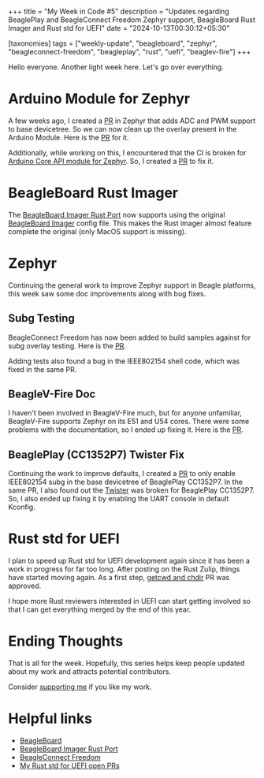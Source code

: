 +++
title = "My Week in Code #5"
description = "Updates regarding BeaglePlay and BeagleConnect Freedom Zephyr support, BeagleBoard Rust Imager and Rust std for UEFI"
date = "2024-10-13T00:30:12+05:30"

[taxonomies]
tags = ["weekly-update", "beagleboard", "zephyr", "beagleconnect-freedom", "beagleplay", "rust", "uefi", "beaglev-fire"]
+++


Hello everyone. Another light week here. Let's go over everything.

# Arduino Module for Zephyr

A few weeks ago, I created a [PR](https://github.com/zephyrproject-rtos/zephyr/pull/78667) in Zephyr that adds ADC and PWM support to base devicetree. So we can now clean up the overlay present in the Arduino Module. Here is the [PR](https://github.com/zephyrproject-rtos/gsoc-2022-arduino-core/pull/124) for it.

Additionally, while working on this, I encountered that the CI is broken for [Arduino Core API module for Zephyr](https://github.com/zephyrproject-rtos/gsoc-2022-arduino-core). So, I created a [PR](https://github.com/zephyrproject-rtos/gsoc-2022-arduino-core/pull/125) to fix it.

# BeagleBoard Rust Imager

The [BeagleBoard Imager Rust Port](https://openbeagle.org/ayush1325/bb-imager-rs) now supports using the original [BeagleBoard Imager](https://www.beagleboard.org/bb-imager) config file. This makes the Rust imager almost feature complete the original (only MacOS support is missing).

# Zephyr

Continuing the general work to improve Zephyr support in Beagle platforms, this week saw some doc improvements along with bug fixes.

## Subg Testing

BeagleConnect Freedom has now been added to build samples against for subg overlay testing. Here is the [PR](https://github.com/zephyrproject-rtos/zephyr/pull/79471).

Adding tests also found a bug in the IEEE802154 shell code, which was fixed in the same PR.

## BeagleV-Fire Doc

I haven't been involved in BeagleV-Fire much, but for anyone unfamiliar, BeagleV-Fire supports Zephyr on its E51 and U54 cores. There were some problems with the documentation, so I ended up fixing it. Here is the [PR](https://github.com/zephyrproject-rtos/zephyr/pull/79511).

## BeaglePlay (CC1352P7) Twister Fix

Continuing the work to improve defaults, I created a [PR](https://github.com/zephyrproject-rtos/zephyr/pull/79405) to only enable IEEE802154 subg in the base devicetree of BeaglePlay CC1352P7. In the same PR, I also found out the [Twister](https://docs.zephyrproject.org/latest/develop/test/twister.html) was broken for BeaglePlay CC1352P7. So, I also ended up fixing it by enabling the UART console in default Kconfig.

# Rust std for UEFI

I plan to speed up Rust std for UEFI development again since it has been a work in progress for far too long. After posting on the Rust Zulip, things have started moving again. As a first step, [getcwd and chdir](https://github.com/rust-lang/rust/pull/129794) PR was approved.

I hope more Rust reviewers interested in UEFI can start getting involved so that I can get everything merged by the end of this year.

# Ending Thoughts

That is all for the week. Hopefully, this series helps keep people updated about my work and attracts potential contributors.

Consider [supporting me](@/pages/about.md) if you like my work.

# Helpful links
- [BeagleBoard](https://www.beagleboard.org/)
- [BeagleBoard Imager Rust Port](https://openbeagle.org/ayush1325/bb-imager-rs)
- [BeagleConnect Freedom](https://www.beagleboard.org/boards/beagleconnect-freedom)
- [My Rust std for UEFI open PRs](https://github.com/rust-lang/rust/pulls/Ayush1325)
